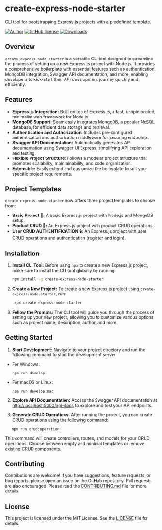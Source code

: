# create-express-node-starter

CLI tool for bootstrapping Express.js projects with a predefined template.

[![Author](http://img.shields.io/badge/author-@rfadhlaoui-blue.svg)](https://tn.linkedin.com/in/fadhlaouiraed)
[![GitHub license](https://img.shields.io/github/license/maitraysuthar/rest-api-nodejs-mongodb.svg)](https://github.com/fadhlaouir/express-node-starter/blob/main/LICENSE)
[![Downloads](https://img.shields.io/npm/dt/create-express-node-starter.svg)](https://www.npmjs.com/package/create-express-node-starter)

## Overview

`create-express-node-starter` is a versatile CLI tool designed to streamline the process of setting up a new Express.js project with Node.js. It provides a comprehensive boilerplate with essential features such as authentication, MongoDB integration, Swagger API documentation, and more, enabling developers to kick-start their API development journey quickly and efficiently.

## Features

- **Express.js Integration:** Built on top of Express.js, a fast, unopinionated, minimalist web framework for Node.js.
- **MongoDB Support:** Seamlessly integrates MongoDB, a popular NoSQL database, for efficient data storage and retrieval.
- **Authentication and Authorization:** Includes pre-configured authentication and authorization middleware for securing endpoints.
- **Swagger API Documentation:** Automatically generates API documentation using Swagger UI Express, simplifying API exploration and testing.
- **Flexible Project Structure:** Follows a modular project structure that promotes scalability, maintainability, and code organization.
- **Extensible:** Easily extend and customize the boilerplate to suit your specific project requirements.

## Project Templates

`create-express-node-starter` now offers three project templates to choose from:

- **Basic Project 🌱:** A basic Express.js project with Node.js and MongoDB setup.
- **Product CRUD 🚀:** An Express.js project with product CRUD operations.
- **User CRUD AUTHENTIFICATION 🔒:** An Express.js project with user CRUD operations and authentication (register and login).

## Installation

1. **Install CLI Tool:**
   Before using `npx` to create a new Express.js project, make sure to install the CLI tool globally by running:

   ```bash
   npm install -g create-express-node-starter
   ```

2. **Create a New Project:**
   To create a new Express.js project using `create-express-node-starter`, run:

   ```bash
    npx create-express-node-starter
   ```

3. **Follow the Prompts:**
   The CLI tool will guide you through the process of setting up your new project, allowing you to customize various options such as project name, description, author, and more.

## Getting Started

1. **Start Development:**
   Navigate to your project directory and run the following command to start the development server:

- For Windows:
  ```
  npm run develop
  ```
- For macOS or Linux:
  ```
  npm run develop:mac
  ```

2. **Explore API Documentation:**
   Access the Swagger API documentation at [http://localhost:5000/api-docs](http://localhost:5000/api-docs) to explore and test your API endpoints.

3. **Generate CRUD Operations:**
   After running the project, you can create CRUD operations using the following command:

```bash
   npm run crud:operation
```

This command will create controllers, routes, and models for your CRUD operations. Choose between empty and minimal templates or remove existing CRUD components.

## Contributing

Contributions are welcome! If you have suggestions, feature requests, or bug reports, please open an issue on the GitHub repository. Pull requests are also encouraged. Please read the [CONTRIBUTING.md](CONTRIBUTING.md) file for more details.

## License

This project is licensed under the MIT License. See the [LICENSE](LICENSE) file for details.
